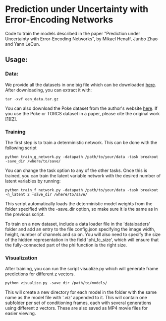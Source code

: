# Prediction under Uncertainty with Error-Encoding Networks

Code to train the models described in the paper "Prediction under Uncertainty with Error-Encoding Networks", by Mikael Henaff, Junbo Zhao and Yann LeCun. 



## Usage:


### Data:

We provide all the datasets in one big file which can be downloaded [here](<https://drive.google.com/file/d/1Dzqv39yZ691i_F17qxxkPv4QA4Gayrxl/view?usp=sharing>). After downloading, you can extract it with:

```
tar -xvf een_data.tar.gz
```

You can also download the Poke dataset from the author's website [here](<http://ashvin.me/pokebot-website/>). If you use the Poke or TORCS dataset in a paper, please cite the original work [[1]](<https://arxiv.org/abs/1606.07419>)[[2]](<https://arxiv.org/abs/1605.06450>). 


### Training

The first step is to train a deterministic network. This can be done with the following script

```
python train_g_network.py -datapath /path/to/your/data -task breakout -save_dir /where/to/save/
```

You can change the task option to any of the other tasks. 
Once this is trained, you can train the latent variable network with the desired number of latent variables by running:

```
python train_f_network.py -datapath /path/to/your/data -task breakout -n_latent 2 -save_dir /where/to/save/
```

This script automatically loads the deterministic model weights from the folder specified with the -save_dir option, so make sure it is the same as in the previous script. 

To train on a new dataset, include a data loader file in the 'dataloaders' folder and add an entry to the file config.json specifying the image width, height, number of channels and so on. You will also need to specify the size of the hidden representation in the field 'phi_fc_size', which will ensure that the fully-connected part of the phi function is the right size. 

### Visualization

After training, you can run the script visualize.py which will generate frame predictions for different z vectors. 

``` 
python visualize.py -save_dir /path/to/models/
```

This will create a new directory for each model in the folder with the same name as the model file with '.viz' appended to it. This will contain one subfolder per set of conditioning frames, each with several generations using different z vectors. These are also saved as MP4 movie files for easier viewing. 


